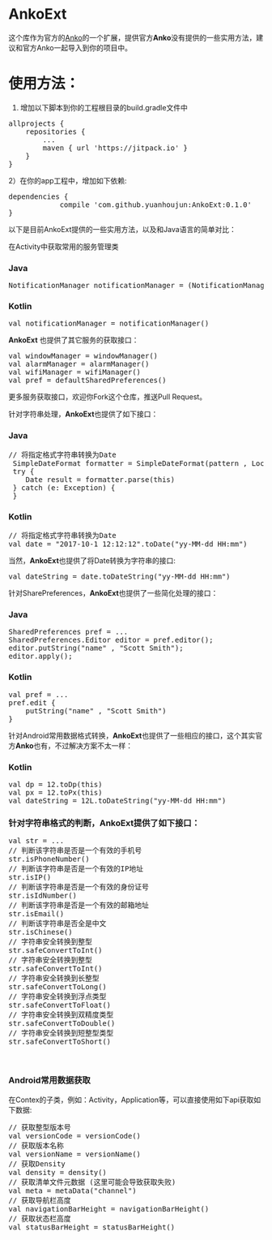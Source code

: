 # AnkoExt
这个库作为官方的[Anko](https://github.com/Kotlin/anko)的一个扩展，提供官方**Anko**没有提供的一些实用方法，建
议和官方Anko一起导入到你的项目中。

# 使用方法：
1) 增加以下脚本到你的工程根目录的build.gradle文件中
<pre>
allprojects {
    repositories {
        ...
        maven { url 'https://jitpack.io' }
    }
}
</pre>

2）在你的app工程中，增加如下依赖:
<pre>
dependencies {
	        compile 'com.github.yuanhoujun:AnkoExt:0.1.0'
}
</pre>

以下是目前AnkoExt提供的一些实用方法，以及和Java语言的简单对比：

在Activity中获取常用的服务管理类
### Java
<pre>
NotificationManager notificationManager = (NotificationManager) getSystemService(Context.NOTIFICATION_SERVICE)
</pre>

### Kotlin
<pre>
val notificationManager = notificationManager()
</pre>

**AnkoExt** 也提供了其它服务的获取接口：
<pre>
val windowManager = windowManager()
val alarmManager = alarmManager()
val wifiManager = wifiManager()
val pref = defaultSharedPreferences()
</pre>

更多服务获取接口，欢迎你Fork这个仓库，推送Pull Request。

针对字符串处理，**AnkoExt**也提供了如下接口：
### Java
<pre>
// 将指定格式字符串转换为Date
 SimpleDateFormat formatter = SimpleDateFormat(pattern , Locale.CHINA)
 try {
    Date result = formatter.parse(this)
 } catch (e: Exception) {
 }
</pre>

### Kotlin
<pre>
// 将指定格式字符串转换为Date
val date = "2017-10-1 12:12:12".toDate("yy-MM-dd HH:mm")
</pre>

当然，**AnkoExt**也提供了将Date转换为字符串的接口:
<pre>
val dateString = date.toDateString("yy-MM-dd HH:mm")
</pre>

针对SharePreferences，**AnkoExt**也提供了一些简化处理的接口：
### Java
<pre>
SharedPreferences pref = ...
SharedPreferences.Editor editor = pref.editor();
editor.putString("name" , "Scott Smith");
editor.apply();
</pre>

### Kotlin
<pre>
val pref = ...
pref.edit {
    putString("name" , "Scott Smith")
}
</pre>

针对Android常用数据格式转换，**AnkoExt**也提供了一些相应的接口，这个其实官方**Anko**也有，不过解决方案不太一样：
### Kotlin
<pre>
val dp = 12.toDp(this)
val px = 12.toPx(this)
val dateString = 12L.toDateString("yy-MM-dd HH:mm")
</pre>

### 针对字符串格式的判断，**AnkoExt**提供了如下接口：
<pre>
val str = ...
// 判断该字符串是否是一个有效的手机号
str.isPhoneNumber()
// 判断该字符串是否是一个有效的IP地址
str.isIP()
// 判断该字符串是否是一个有效的身份证号
str.isIdNumber()
// 判断该字符串是否是一个有效的邮箱地址
str.isEmail()
// 判断该字符串是否全是中文
str.isChinese()
// 字符串安全转换到整型
str.safeConvertToInt()
// 字符串安全转换到整型
str.safeConvertToInt()
// 字符串安全转换到长整型
str.safeConvertToLong()
// 字符串安全转换到浮点类型
str.safeConvertToFloat()
// 字符串安全转换到双精度类型
str.safeConvertToDouble()
// 字符串安全转换到短整型类型
str.safeConvertToShort()


</pre>

### Android常用数据获取
在Contex的子类，例如：Activity，Application等，可以直接使用如下api获取如下数据:
<pre>
// 获取整型版本号
val versionCode = versionCode()
// 获取版本名称
val versionName = versionName()
// 获取Density
val density = density()
// 获取清单文件元数据 (这里可能会导致获取失败)
val meta = metaData("channel")
// 获取导航栏高度
val navigationBarHeight = navigationBarHeight()
// 获取状态栏高度
val statusBarHeight = statusBarHeight()
</pre>